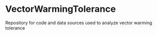 # VectorWarmingTolerance
Repository for code and data sources used to analyze vector warming tolerance
